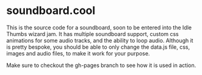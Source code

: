 # soundboard.cool

This is the source code for a soundboard, soon to be entered into the Idle Thumbs wizard jam. It has multiple soundboard support, custom css animations for some audio tracks, and the ability to loop audio. Although it is pretty bespoke, you should be able to only change the data.js file, css, images and audio files, to make it work for your purpose.

Make sure to checkout the gh-pages branch to see how it is used in action.
